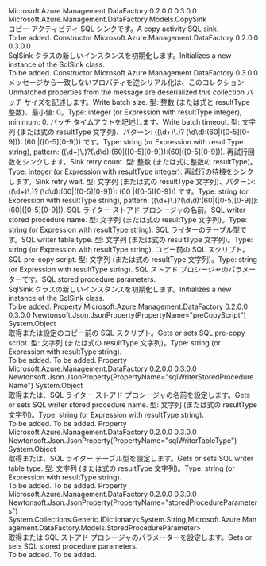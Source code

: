 <Type Name="SqlSink" FullName="Microsoft.Azure.Management.DataFactory.Models.SqlSink">
  <TypeSignature Language="C#" Value="public class SqlSink : Microsoft.Azure.Management.DataFactory.Models.CopySink" />
  <TypeSignature Language="ILAsm" Value=".class public auto ansi beforefieldinit SqlSink extends Microsoft.Azure.Management.DataFactory.Models.CopySink" />
  <TypeSignature Language="DocId" Value="T:Microsoft.Azure.Management.DataFactory.Models.SqlSink" />
  <TypeSignature Language="VB.NET" Value="Public Class SqlSink&#xA;Inherits CopySink" />
  <TypeSignature Language="F#" Value="type SqlSink = class&#xA;    inherit CopySink" />
  <AssemblyInfo>
    <AssemblyName>Microsoft.Azure.Management.DataFactory</AssemblyName>
    <AssemblyVersion>0.2.0.0</AssemblyVersion>
    <AssemblyVersion>0.3.0.0</AssemblyVersion>
  </AssemblyInfo>
  <Base>
    <BaseTypeName>Microsoft.Azure.Management.DataFactory.Models.CopySink</BaseTypeName>
  </Base>
  <Interfaces />
  <Docs>
    <summary>
            <span data-ttu-id="e1a1c-101">コピー アクティビティ SQL シンクです。</span><span class="sxs-lookup"><span data-stu-id="e1a1c-101">A copy activity SQL sink.</span></span>
            </summary>
    <remarks>To be added.</remarks>
  </Docs>
  <Members>
    <Member MemberName=".ctor">
      <MemberSignature Language="C#" Value="public SqlSink ();" />
      <MemberSignature Language="ILAsm" Value=".method public hidebysig specialname rtspecialname instance void .ctor() cil managed" />
      <MemberSignature Language="DocId" Value="M:Microsoft.Azure.Management.DataFactory.Models.SqlSink.#ctor" />
      <MemberSignature Language="VB.NET" Value="Public Sub New ()" />
      <MemberType>Constructor</MemberType>
      <AssemblyInfo>
        <AssemblyName>Microsoft.Azure.Management.DataFactory</AssemblyName>
        <AssemblyVersion>0.2.0.0</AssemblyVersion>
        <AssemblyVersion>0.3.0.0</AssemblyVersion>
      </AssemblyInfo>
      <Parameters />
      <Docs>
        <summary>
            <span data-ttu-id="e1a1c-102">SqlSink クラスの新しいインスタンスを初期化します。</span><span class="sxs-lookup"><span data-stu-id="e1a1c-102">Initializes a new instance of the SqlSink class.</span></span>
            </summary>
        <remarks>To be added.</remarks>
      </Docs>
    </Member>
    <Member MemberName=".ctor">
      <MemberSignature Language="C#" Value="public SqlSink (System.Collections.Generic.IDictionary&lt;string,object&gt; additionalProperties = null, object writeBatchSize = null, object writeBatchTimeout = null, object sinkRetryCount = null, object sinkRetryWait = null, object sqlWriterStoredProcedureName = null, object sqlWriterTableType = null, object preCopyScript = null, System.Collections.Generic.IDictionary&lt;string,Microsoft.Azure.Management.DataFactory.Models.StoredProcedureParameter&gt; storedProcedureParameters = null);" />
      <MemberSignature Language="ILAsm" Value=".method public hidebysig specialname rtspecialname instance void .ctor(class System.Collections.Generic.IDictionary`2&lt;string, object&gt; additionalProperties, object writeBatchSize, object writeBatchTimeout, object sinkRetryCount, object sinkRetryWait, object sqlWriterStoredProcedureName, object sqlWriterTableType, object preCopyScript, class System.Collections.Generic.IDictionary`2&lt;string, class Microsoft.Azure.Management.DataFactory.Models.StoredProcedureParameter&gt; storedProcedureParameters) cil managed" />
      <MemberSignature Language="DocId" Value="M:Microsoft.Azure.Management.DataFactory.Models.SqlSink.#ctor(System.Collections.Generic.IDictionary{System.String,System.Object},System.Object,System.Object,System.Object,System.Object,System.Object,System.Object,System.Object,System.Collections.Generic.IDictionary{System.String,Microsoft.Azure.Management.DataFactory.Models.StoredProcedureParameter})" />
      <MemberSignature Language="VB.NET" Value="Public Sub New (Optional additionalProperties As IDictionary(Of String, Object) = null, Optional writeBatchSize As Object = null, Optional writeBatchTimeout As Object = null, Optional sinkRetryCount As Object = null, Optional sinkRetryWait As Object = null, Optional sqlWriterStoredProcedureName As Object = null, Optional sqlWriterTableType As Object = null, Optional preCopyScript As Object = null, Optional storedProcedureParameters As IDictionary(Of String, StoredProcedureParameter) = null)" />
      <MemberSignature Language="F#" Value="new Microsoft.Azure.Management.DataFactory.Models.SqlSink : System.Collections.Generic.IDictionary&lt;string, obj&gt; * obj * obj * obj * obj * obj * obj * obj * System.Collections.Generic.IDictionary&lt;string, Microsoft.Azure.Management.DataFactory.Models.StoredProcedureParameter&gt; -&gt; Microsoft.Azure.Management.DataFactory.Models.SqlSink" Usage="new Microsoft.Azure.Management.DataFactory.Models.SqlSink (additionalProperties, writeBatchSize, writeBatchTimeout, sinkRetryCount, sinkRetryWait, sqlWriterStoredProcedureName, sqlWriterTableType, preCopyScript, storedProcedureParameters)" />
      <MemberType>Constructor</MemberType>
      <AssemblyInfo>
        <AssemblyName>Microsoft.Azure.Management.DataFactory</AssemblyName>
        <AssemblyVersion>0.3.0.0</AssemblyVersion>
      </AssemblyInfo>
      <Parameters>
        <Parameter Name="additionalProperties" Type="System.Collections.Generic.IDictionary&lt;System.String,System.Object&gt;" />
        <Parameter Name="writeBatchSize" Type="System.Object" />
        <Parameter Name="writeBatchTimeout" Type="System.Object" />
        <Parameter Name="sinkRetryCount" Type="System.Object" />
        <Parameter Name="sinkRetryWait" Type="System.Object" />
        <Parameter Name="sqlWriterStoredProcedureName" Type="System.Object" />
        <Parameter Name="sqlWriterTableType" Type="System.Object" />
        <Parameter Name="preCopyScript" Type="System.Object" />
        <Parameter Name="storedProcedureParameters" Type="System.Collections.Generic.IDictionary&lt;System.String,Microsoft.Azure.Management.DataFactory.Models.StoredProcedureParameter&gt;" />
      </Parameters>
      <Docs>
        <param name="additionalProperties"><span data-ttu-id="e1a1c-103">メッセージから一致しないプロパティを逆シリアル化は、このコレクション</span><span class="sxs-lookup"><span data-stu-id="e1a1c-103">Unmatched properties from the message are deserialized this collection</span></span></param>
        <param name="writeBatchSize"><span data-ttu-id="e1a1c-104">バッチ サイズを記述します。</span><span class="sxs-lookup"><span data-stu-id="e1a1c-104">Write batch size.</span></span> <span data-ttu-id="e1a1c-105">型: 整数 (または式と resultType 整数)、最小値: 0。</span><span class="sxs-lookup"><span data-stu-id="e1a1c-105">Type: integer (or Expression with resultType integer), minimum: 0.</span></span></param>
        <param name="writeBatchTimeout"><span data-ttu-id="e1a1c-106">バッチ タイムアウトを記述します。</span><span class="sxs-lookup"><span data-stu-id="e1a1c-106">Write batch timeout.</span></span> <span data-ttu-id="e1a1c-107">型: 文字列 (または式の resultType 文字列)、パターン: ((\d+)\.)? (\d\d):(60|([0-5][0-9])): (60 |([0-5][0-9])) です。</span><span class="sxs-lookup"><span data-stu-id="e1a1c-107">Type: string (or Expression with resultType string), pattern: ((\d+)\.)?(\d\d):(60|([0-5][0-9])):(60|([0-5][0-9])).</span></span></param>
        <param name="sinkRetryCount"><span data-ttu-id="e1a1c-108">再試行回数をシンクします。</span><span class="sxs-lookup"><span data-stu-id="e1a1c-108">Sink retry count.</span></span> <span data-ttu-id="e1a1c-109">型: 整数 (または式に整数の resultType)。</span><span class="sxs-lookup"><span data-stu-id="e1a1c-109">Type: integer (or Expression with resultType integer).</span></span></param>
        <param name="sinkRetryWait"><span data-ttu-id="e1a1c-110">再試行の待機をシンクします。</span><span class="sxs-lookup"><span data-stu-id="e1a1c-110">Sink retry wait.</span></span> <span data-ttu-id="e1a1c-111">型: 文字列 (または式の resultType 文字列)、パターン: ((\d+)\.)? (\d\d):(60|([0-5][0-9])): (60 |([0-5][0-9])) です。</span><span class="sxs-lookup"><span data-stu-id="e1a1c-111">Type: string (or Expression with resultType string), pattern: ((\d+)\.)?(\d\d):(60|([0-5][0-9])):(60|([0-5][0-9])).</span></span></param>
        <param name="sqlWriterStoredProcedureName"><span data-ttu-id="e1a1c-112">SQL ライター ストアド プロシージャの名前。</span><span class="sxs-lookup"><span data-stu-id="e1a1c-112">SQL writer stored procedure name.</span></span> <span data-ttu-id="e1a1c-113">型: 文字列 (または式の resultType 文字列)。</span><span class="sxs-lookup"><span data-stu-id="e1a1c-113">Type: string (or Expression with resultType string).</span></span></param>
        <param name="sqlWriterTableType"><span data-ttu-id="e1a1c-114">SQL ライターのテーブル型です。</span><span class="sxs-lookup"><span data-stu-id="e1a1c-114">SQL writer table type.</span></span> <span data-ttu-id="e1a1c-115">型: 文字列 (または式の resultType 文字列)。</span><span class="sxs-lookup"><span data-stu-id="e1a1c-115">Type: string (or Expression with resultType string).</span></span></param>
        <param name="preCopyScript"><span data-ttu-id="e1a1c-116">コピー前の SQL スクリプト。</span><span class="sxs-lookup"><span data-stu-id="e1a1c-116">SQL pre-copy script.</span></span> <span data-ttu-id="e1a1c-117">型: 文字列 (または式の resultType 文字列)。</span><span class="sxs-lookup"><span data-stu-id="e1a1c-117">Type: string (or Expression with resultType string).</span></span></param>
        <param name="storedProcedureParameters"><span data-ttu-id="e1a1c-118">SQL ストアド プロシージャのパラメーターです。</span><span class="sxs-lookup"><span data-stu-id="e1a1c-118">SQL stored procedure parameters.</span></span></param>
        <summary>
            <span data-ttu-id="e1a1c-119">SqlSink クラスの新しいインスタンスを初期化します。</span><span class="sxs-lookup"><span data-stu-id="e1a1c-119">Initializes a new instance of the SqlSink class.</span></span>
            </summary>
        <remarks>To be added.</remarks>
      </Docs>
    </Member>
    <Member MemberName="PreCopyScript">
      <MemberSignature Language="C#" Value="public object PreCopyScript { get; set; }" />
      <MemberSignature Language="ILAsm" Value=".property instance object PreCopyScript" />
      <MemberSignature Language="DocId" Value="P:Microsoft.Azure.Management.DataFactory.Models.SqlSink.PreCopyScript" />
      <MemberSignature Language="VB.NET" Value="Public Property PreCopyScript As Object" />
      <MemberSignature Language="F#" Value="member this.PreCopyScript : obj with get, set" Usage="Microsoft.Azure.Management.DataFactory.Models.SqlSink.PreCopyScript" />
      <MemberType>Property</MemberType>
      <AssemblyInfo>
        <AssemblyName>Microsoft.Azure.Management.DataFactory</AssemblyName>
        <AssemblyVersion>0.2.0.0</AssemblyVersion>
        <AssemblyVersion>0.3.0.0</AssemblyVersion>
      </AssemblyInfo>
      <Attributes>
        <Attribute>
          <AttributeName>Newtonsoft.Json.JsonProperty(PropertyName="preCopyScript")</AttributeName>
        </Attribute>
      </Attributes>
      <ReturnValue>
        <ReturnType>System.Object</ReturnType>
      </ReturnValue>
      <Docs>
        <summary>
            <span data-ttu-id="e1a1c-120">取得または設定のコピー前の SQL スクリプト。</span><span class="sxs-lookup"><span data-stu-id="e1a1c-120">Gets or sets SQL pre-copy script.</span></span> <span data-ttu-id="e1a1c-121">型: 文字列 (または式の resultType 文字列)。</span><span class="sxs-lookup"><span data-stu-id="e1a1c-121">Type: string (or Expression with resultType string).</span></span>
            </summary>
        <value>To be added.</value>
        <remarks>To be added.</remarks>
      </Docs>
    </Member>
    <Member MemberName="SqlWriterStoredProcedureName">
      <MemberSignature Language="C#" Value="public object SqlWriterStoredProcedureName { get; set; }" />
      <MemberSignature Language="ILAsm" Value=".property instance object SqlWriterStoredProcedureName" />
      <MemberSignature Language="DocId" Value="P:Microsoft.Azure.Management.DataFactory.Models.SqlSink.SqlWriterStoredProcedureName" />
      <MemberSignature Language="VB.NET" Value="Public Property SqlWriterStoredProcedureName As Object" />
      <MemberSignature Language="F#" Value="member this.SqlWriterStoredProcedureName : obj with get, set" Usage="Microsoft.Azure.Management.DataFactory.Models.SqlSink.SqlWriterStoredProcedureName" />
      <MemberType>Property</MemberType>
      <AssemblyInfo>
        <AssemblyName>Microsoft.Azure.Management.DataFactory</AssemblyName>
        <AssemblyVersion>0.2.0.0</AssemblyVersion>
        <AssemblyVersion>0.3.0.0</AssemblyVersion>
      </AssemblyInfo>
      <Attributes>
        <Attribute>
          <AttributeName>Newtonsoft.Json.JsonProperty(PropertyName="sqlWriterStoredProcedureName")</AttributeName>
        </Attribute>
      </Attributes>
      <ReturnValue>
        <ReturnType>System.Object</ReturnType>
      </ReturnValue>
      <Docs>
        <summary>
            <span data-ttu-id="e1a1c-122">取得または、SQL ライター ストアド プロシージャの名前を設定します。</span><span class="sxs-lookup"><span data-stu-id="e1a1c-122">Gets or sets SQL writer stored procedure name.</span></span> <span data-ttu-id="e1a1c-123">型: 文字列 (または式の resultType 文字列)。</span><span class="sxs-lookup"><span data-stu-id="e1a1c-123">Type: string (or Expression with resultType string).</span></span>
            </summary>
        <value>To be added.</value>
        <remarks>To be added.</remarks>
      </Docs>
    </Member>
    <Member MemberName="SqlWriterTableType">
      <MemberSignature Language="C#" Value="public object SqlWriterTableType { get; set; }" />
      <MemberSignature Language="ILAsm" Value=".property instance object SqlWriterTableType" />
      <MemberSignature Language="DocId" Value="P:Microsoft.Azure.Management.DataFactory.Models.SqlSink.SqlWriterTableType" />
      <MemberSignature Language="VB.NET" Value="Public Property SqlWriterTableType As Object" />
      <MemberSignature Language="F#" Value="member this.SqlWriterTableType : obj with get, set" Usage="Microsoft.Azure.Management.DataFactory.Models.SqlSink.SqlWriterTableType" />
      <MemberType>Property</MemberType>
      <AssemblyInfo>
        <AssemblyName>Microsoft.Azure.Management.DataFactory</AssemblyName>
        <AssemblyVersion>0.2.0.0</AssemblyVersion>
        <AssemblyVersion>0.3.0.0</AssemblyVersion>
      </AssemblyInfo>
      <Attributes>
        <Attribute>
          <AttributeName>Newtonsoft.Json.JsonProperty(PropertyName="sqlWriterTableType")</AttributeName>
        </Attribute>
      </Attributes>
      <ReturnValue>
        <ReturnType>System.Object</ReturnType>
      </ReturnValue>
      <Docs>
        <summary>
            <span data-ttu-id="e1a1c-124">取得または、SQL ライター テーブル型を設定します。</span><span class="sxs-lookup"><span data-stu-id="e1a1c-124">Gets or sets SQL writer table type.</span></span> <span data-ttu-id="e1a1c-125">型: 文字列 (または式の resultType 文字列)。</span><span class="sxs-lookup"><span data-stu-id="e1a1c-125">Type: string (or Expression with resultType string).</span></span>
            </summary>
        <value>To be added.</value>
        <remarks>To be added.</remarks>
      </Docs>
    </Member>
    <Member MemberName="StoredProcedureParameters">
      <MemberSignature Language="C#" Value="public System.Collections.Generic.IDictionary&lt;string,Microsoft.Azure.Management.DataFactory.Models.StoredProcedureParameter&gt; StoredProcedureParameters { get; set; }" />
      <MemberSignature Language="ILAsm" Value=".property instance class System.Collections.Generic.IDictionary`2&lt;string, class Microsoft.Azure.Management.DataFactory.Models.StoredProcedureParameter&gt; StoredProcedureParameters" />
      <MemberSignature Language="DocId" Value="P:Microsoft.Azure.Management.DataFactory.Models.SqlSink.StoredProcedureParameters" />
      <MemberSignature Language="VB.NET" Value="Public Property StoredProcedureParameters As IDictionary(Of String, StoredProcedureParameter)" />
      <MemberSignature Language="F#" Value="member this.StoredProcedureParameters : System.Collections.Generic.IDictionary&lt;string, Microsoft.Azure.Management.DataFactory.Models.StoredProcedureParameter&gt; with get, set" Usage="Microsoft.Azure.Management.DataFactory.Models.SqlSink.StoredProcedureParameters" />
      <MemberType>Property</MemberType>
      <AssemblyInfo>
        <AssemblyName>Microsoft.Azure.Management.DataFactory</AssemblyName>
        <AssemblyVersion>0.2.0.0</AssemblyVersion>
        <AssemblyVersion>0.3.0.0</AssemblyVersion>
      </AssemblyInfo>
      <Attributes>
        <Attribute>
          <AttributeName>Newtonsoft.Json.JsonProperty(PropertyName="storedProcedureParameters")</AttributeName>
        </Attribute>
      </Attributes>
      <ReturnValue>
        <ReturnType>System.Collections.Generic.IDictionary&lt;System.String,Microsoft.Azure.Management.DataFactory.Models.StoredProcedureParameter&gt;</ReturnType>
      </ReturnValue>
      <Docs>
        <summary>
            <span data-ttu-id="e1a1c-126">取得または SQL ストアド プロシージャのパラメーターを設定します。</span><span class="sxs-lookup"><span data-stu-id="e1a1c-126">Gets or sets SQL stored procedure parameters.</span></span>
            </summary>
        <value>To be added.</value>
        <remarks>To be added.</remarks>
      </Docs>
    </Member>
  </Members>
</Type>